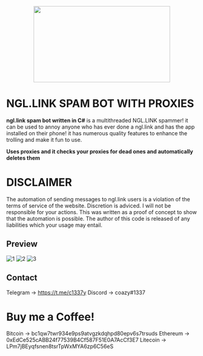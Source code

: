 <p align="center">
  <img src="https://assets.website-files.com/62a6e19b906fa55f541799d7/62a6e2da4349165183f83d89_ngl_icon.png" width="360" height="201">
  </p>

  
# NGL.LINK SPAM BOT WITH PROXIES
 
 **ngl.link spam bot written in C#** is a multithreaded NGL.LINK spammer! it can be used to annoy anyone who has ever done a ngl.link and has the app installed on their phone! it has numerous quality features to enhance the trolling and make it fun to use.
 
 **Uses proxies and it checks your proxies for dead ones and automatically deletes them**

# **DISCLAIMER**
The automation of sending messages to ngl.link users is a violation of the terms of service of the website. Discretion is adviced. I will not be responsible for your actions. 
This was written as a proof of concept to show that the automation is possible. The author of this code is released of any liabilities which your usage may entail.

## Preview

![1](https://i.imgur.com/4dZFyWx.png)
![2](https://cdn.discordapp.com/attachments/811514578298601473/1087363637854871582/image.png)
![3](https://i.imgur.com/V5N66iI.png)



## Contact
Telegram -> https://t.me/c1337y
Discord -> coazy#1337


# Buy me a Coffee!

Bitcoin -> bc1qw7twr934e9ps9atvgzkdqhpd80epv6s7trsuds
Ethereum -> 0xEdCe525cABB24f77539B4Cf587F51E0A7AcCf3E7
Litecoin -> LPm7jBEyqfsnen8tsrTpWxMYA6zp6C56eS
